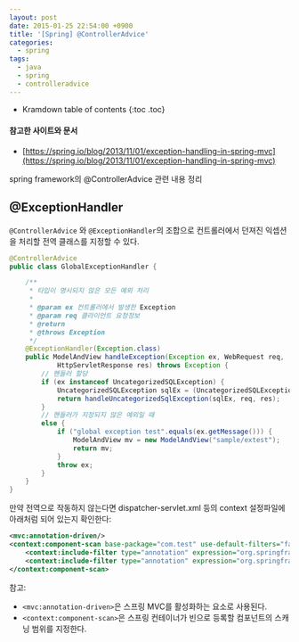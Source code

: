 ```yaml
---
layout: post
date: 2015-01-25 22:54:00 +0900
title: '[Spring] @ControllerAdvice'
categories:
  - spring
tags:
  - java
  - spring
  - controlleradvice
---
```


* Kramdown table of contents
{:toc .toc}

#### 참고한 사이트와 문서

- [https://spring.io/blog/2013/11/01/exception-handling-in-spring-mvc](https://spring.io/blog/2013/11/01/exception-handling-in-spring-mvc)

spring framework의 @ControllerAdvice 관련 내용 정리

## @ExceptionHandler

`@ControllerAdvice` 와 `@ExceptionHandler`의 조합으로 컨트롤러에서 던져진 익셉션을 처리할 전역 클래스를 지정할 수 있다.

```java
@ControllerAdvice
public class GlobalExceptionHandler {

    /**
     * 타입이 명시되지 않은 모든 예외 처리
     *
     * @param ex 컨트롤러에서 발생한 Exception
     * @param req 클라이언트 요청정보
     * @return
     * @throws Exception
     */
    @ExceptionHandler(Exception.class)
    public ModelAndView handleException(Exception ex, WebRequest req,
            HttpServletResponse res) throws Exception {
        // 핸들러 할당
        if (ex instanceof UncategorizedSQLException) {
            UncategorizedSQLException sqlEx = (UncategorizedSQLException) ex;
            return handleUncategorizedSqlException(sqlEx, req, res);
        }
        // 핸들러가 지정되지 않은 예외일 때
        else {
            if ("global exception test".equals(ex.getMessage())) {
                ModelAndView mv = new ModelAndView("sample/extest");
                return mv;
            }
            throw ex;
        }
    }
}
```

만약 전역으로 작동하지 않는다면 dispatcher-servlet.xml 등의 context 설정파일에 아래처럼 되어 있는지 확인한다:

```xml
<mvc:annotation-driven/>
<context:component-scan base-package="com.test" use-default-filters="false">
    <context:include-filter type="annotation" expression="org.springframework.stereotype.Controller"/>
    <context:include-filter type="annotation" expression="org.springframework.web.bind.annotation.ControllerAdvice"/>
</context:component-scan>
```

참고:

- `<mvc:annotation-driven>`은 스프링 MVC를 활성화하는 요소로 사용된다.
- `<context:component-scan>`은 스프링 컨테이너가 빈으로 등록할 컴포넌트의 스캐닝 범위를 지정한다.
